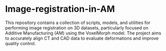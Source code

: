 # Image-registration-in-AM
This repository contains a collection of scripts, models, and utilities for performing image registration on 3D datasets, particularly focused on Additive Manufacturing (AM) using the VoxelMorph model. The project aims to accurately align CT and CAD data to evaluate deformations and improve quality control.
